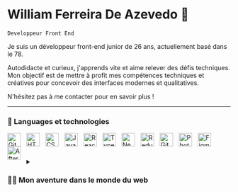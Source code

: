 # William Ferreira De Azevedo 👋

`Developpeur Front End`

Je suis un développeur front-end junior de 26 ans, actuellement basé dans le 78.

Autodidacte et curieux, j'apprends vite et aime relever des défis techniques. Mon objectif est de mettre à profit mes compétences techniques et créatives pour concevoir des interfaces modernes et qualitatives.

N'hésitez pas à me contacter pour en savoir plus !

---

### 🧰 Languages et technologies

<img align="left" alt="Git" width="30px" style="padding-right:10px;" src="https://cdn.jsdelivr.net/gh/devicons/devicon/icons/git/git-original.svg" />
<img align="left" alt="HTML" width="30px" style="padding-right:10px;" src="https://cdn.jsdelivr.net/gh/devicons/devicon/icons/html5/html5-plain.svg" />
<img align="left" alt="CSS" width="30px" style="padding-right:10px;" src="https://cdn.jsdelivr.net/gh/devicons/devicon/icons/css3/css3-plain.svg" />
<img align="left" alt="JavaScript" width="30px" style="padding-right:10px;" src="https://cdn.jsdelivr.net/gh/devicons/devicon/icons/javascript/javascript-plain.svg" />
<img align="left" alt="React" width="30px" style="padding-right:10px;" src="https://cdn.jsdelivr.net/gh/devicons/devicon/icons/react/react-original.svg" />
<img align="left" alt="TypeScript" width="30px" style="padding-right:10px;" src="https://cdn.jsdelivr.net/gh/devicons/devicon/icons/typescript/typescript-plain.svg" />
<img align="left" alt="Next JS" width="30px" style="padding-right:10px;" src="https://cdn.jsdelivr.net/gh/devicons/devicon/icons/nextjs/nextjs-original.svg" />
<img align="left" alt="Redux" width="30px" style="padding-right:10px;" src="https://cdn.jsdelivr.net/gh/devicons/devicon/icons/redux/redux-original.svg" />
<img align="left" alt="GitHub" width="30px" style="padding-right:10px;" src="https://cdn.jsdelivr.net/gh/devicons/devicon/icons/github/github-original.svg" />
<img align="left" alt="Photoshop" width="30px" style="padding-right:10px;" src="https://cdn.jsdelivr.net/gh/devicons/devicon/icons/photoshop/photoshop-plain.svg" />
<img align="left" alt="Figma" width="30px" style="padding-right:10px;" src="https://cdn.jsdelivr.net/gh/devicons/devicon/icons/figma/figma-original.svg" />
<img align="left" alt="After effects" width="30px" style="padding-right:10px;" src="https://cdn.jsdelivr.net/gh/devicons/devicon/icons/aftereffects/aftereffects-original.svg" />

<br />

#

<details>
 <summary><h3>👨‍💻 Mon aventure dans le monde du web</h3></summary>
Passionné par l'informatique et la créativité visuelle depuis mon jeune âge, j'ai commencé à explorer l'univers de l'infographie à seulement 11 ans.

Mon voyage a commencé par la modélisation 3D, le montage vidéo et le traitement d'image pour créer des affiches et d'autres matériaux graphiques. J'ai ensuite approfondi mes connaissances dans ces domaines en poursuivant des études universitaires en impression et plurimédia.

Je n'ai jamais cessé d'être intrigué par le potentiel de l'informatique. C'est pourquoi en 2022, j'ai décidé de m'orienter vers le développement web, en commençant une formation d'intégrateur web. Aujourd'hui, je suis fier de dire que je suis diplômé, avec plusieurs mois d'expérience dans le domaine, prêt à apporter ma passion et mes compétences à de nouveaux défis et projets.

[website]: https://williamdeazevedo.fr/
